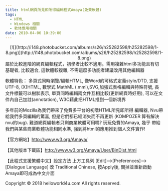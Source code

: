 ```yaml
---
title: html網頁所見即所得編輯程式Amaya(免費軟體)
tags:
  - HTML
  - Windows 相關
  - 軟体應用相關
date: 2010-04-06 10:39:00
---
```


<div class="separator" style="clear: both; text-align: center;">[![](http://i148.photobucket.com/albums/s26/h25282598/h25282598/1-8.png)](http://i148.photobucket.com/albums/s26/h25282598/h25282598/1-8.png)</div>
屬於比較進階的網頁編輯程式，初學者比較不適用。需用複雜html多功能且有切基礎者, 比較適合, 這軟體較複雜, 不需這麼多功能者建議改用其他編輯器

軟體特色： 多頁式同時瀏覽/編輯HTML, 像Word的可格式定義style/DTD,
支援UTF-8, (X)HTML, 數學式 MathML (.mml),SVG,加強式表格編輯與特殊符號,
長文件標籤可以樹狀表示, 單頁同時編輯兩文件互相比較(更新網頁時好用),
可以在文件內自己加註(annotation), W3C藉此把HTML推到一個新境界

多年前的Mozilla為我們帶來了免費多平台的初階HTML所見即所得
編輯器, Nvu帶給我們多頁編輯的驚喜, 但是它們都已經消失而不再更新 (KOMPOZER
算有解決nvu的bug). 難道網頁編輯者只剩商業軟體可用嗎? 玩玩免費的Amaya, 幾乎
帶給我們與某些商業軟體功能相同水準, 強到將html的應用推到個人文件實作!

【官方網站】http://www.w3.org/Amaya/

【其他版本下載區】http://www.w3.org/Amaya/User/BinDist.html

【此程式支援繁體中文】設定方法
上方工具列 [Edit]--&gt;[Preferences]--&gt;[Dialogue Language] 改
Traditional Chinese, 按Apply後, 關掉並重新啟動Amaya即可成為中文介面<div class="blogger-post-footer">Copyright © 2018 helloworld4u.com All rights reserved.</div>